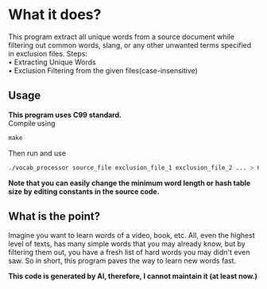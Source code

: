 # What it does?
This program extract all unique words from a source document while filtering out common words, slang, or any other unwanted terms specified in exclusion files. Steps:  
• Extracting Unique Words  
• Exclusion Filtering from the given files(case-insensitive)
## Usage
**This program uses C99 standard.**  
Compile using
```c
make
```
Then run and use
```bash
./vocab_processor source_file exclusion_file_1 exclusion_file_2 ... > Output
```
**Note that you can easily change the minimum word length or hash table size by editing constants in the source code.**

## What is the point?
Imagine you want to learn words of a video, book, etc. All, even the highest level of texts, has many simple words that you may already know, but by filtering them out, you have a fresh list of hard words you may didn't even saw. So in short, this program paves the way to learn new words fast.

**This code is generated by AI, therefore, I cannot maintain it (at least now.)**
